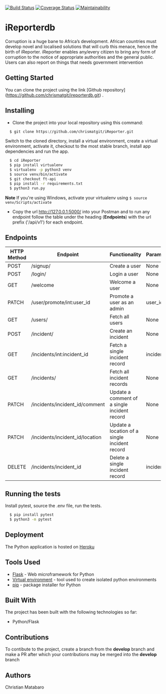 [![Build Status](https://travis-ci.org/chrismatgit/ireporterdb.svg?branch=test)](https://travis-ci.org/chrismatgit/ireporterdb)             [![Coverage Status](https://coveralls.io/repos/github/chrismatgit/ireporterdb/badge.svg?branch=test)](https://coveralls.io/github/chrismatgit/ireporterdb?branch=test)           [![Maintainability](https://api.codeclimate.com/v1/badges/7b9d7da2259084c82395/maintainability)](https://codeclimate.com/github/chrismatgit/ireporterdb/maintainability)


# iReporterdb


Corruption is a huge bane to Africa’s development. African countries must develop novel and localised solutions that will curb this menace, hence the birth of iReporter. iReporter enables any/every citizen to bring any form of corruption to the notice of appropriate authorities and the general public. Users can also report on things that needs government intervention


## Getting Started

You can clone the project using the link [Github repository] (https://github.com/chrismatgit/ireporterdb.git) .

<!-- ## Prerequisites

The UI pages do not need much to be viewed as any web browser can view them from [this site](https://) as long as they have internet access. Please note that the UI is static at the moment as work is underway to connect the back-end to it. -->

## Installing

* Clone the project into your local repository using this command:

```sh
  $ git clone https://github.com/chrismatgit/iReporter.git
  ```
  Switch to the cloned directory, install a virtual environment, create a virtual environment, activate it, checkout to the most stable branch, install app dependencies and run the app.
  ```sh
    $ cd iReporter
    $ pip install virtualenv
    $ virtualenv -p python3 venv
    $ source venv/bin/activate
    $ git checkout ft-api
    $ pip install -r requirements.txt
    $ python3 run.py
 ```

**Note** If you're using Windows, activate your virtualenv using `` $ source venv/Scripts/activate ``
* Copy the url http://127.0.0.1:5000/ into your Postman and to run any endpoint follow the table under the heading (**Endpoints**) with the url prefix ('/api/v1') for each endpoint.

## Endpoints
HTTP Method | Endpoint | Functionality | Parameters | Protected
----------- | -------- | ------------- | ---------- | ---------
POST | /signup/ | Create a user | None | False
POST | /login/ | Login a user | None | False
GET | /welcome | Welcome a user | None | True
PATCH | /user/promote/int:user_id | Promote a user as an admin| user_id | False
GET | /users/ | Fetch all users | None | False
POST | /incident/ | Create an incident | None | False
GET | /incidents/int:incident_id | Fetch a single incident record | incident_id | False
GET | /incidents/| Fetch all incident records | None | False
PATCH | /incidents/incident_id/comment| Update a comment of a single incident record | None | False
PATCH | /incidents/incident_id/location| Update a location of a single incident record | None | False
DELETE | /incidents/incident_id| Delete a single incident record | incident_id | False


## Running the tests

Install pytest, source the .env file, run the tests.
```sh
  $ pip install pytest
  $ python3 -m pytest
  ```
## Deployment

The Python application is hosted on [Heroku](https://ireporterdbc.herokuapp.com/api/v1/)


## Tools Used

* [Flask](http://flask.pocoo.org/) - Web microframework for Python
* [Virtual environment](https://virtualenv.pypa.io/en/stable/) - tool used to create isolated python environments
* [pip](https://pip.pypa.io/en/stable/) - package installer for Python

## Built With

The project has been built with the following technologies so far:

* Python/Flask

## Contributions

To contibute to the project, create a branch from the **develop** branch and make a PR after which your contributions may be merged into the **develop** branch

## Authors

Christian Matabaro